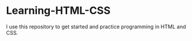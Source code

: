 # Learning-HTML-CSS
I use this repository to get started and practice programming in HTML and CSS. 

